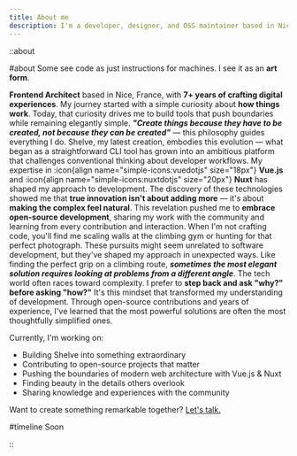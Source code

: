 ```yaml
---
title: About me
description: I'm a developer, designer, and OSS maintainer based in Nice (France). I'm passionate about coding, design, and everything in between.
---
```


::about

#about
Some see code as just instructions for machines. I see it as an **art form**.

**Frontend Architect** based in Nice, France, with **7+ years of crafting digital experiences**. My journey started with
a simple curiosity about **how things work**. Today, that curiosity drives me to build tools that push boundaries
while remaining elegantly simple. _**"Create things because they have to be created, not because they can be
created"**_ — this philosophy guides everything I do. Shelve, my latest creation, embodies this evolution — what began
as a straightforward CLI tool has grown into an ambitious platform that challenges conventional thinking about developer
workflows. My expertise in :icon{align name="simple-icons:vuedotjs" size="18px"} **Vue.js** and 
:icon{align name="simple-icons:nuxtdotjs" size="20px"} **Nuxt** has shaped my approach to development. The discovery of these technologies
showed me that **true innovation isn't about adding more** — it's about **making the complex feel natural**. This
revelation pushed me to **embrace open-source development**, sharing my work with the community and learning from
every contribution and interaction. When I'm not crafting code, you'll find me scaling walls at the climbing gym or
hunting for that perfect photograph. These pursuits might seem unrelated to software development, but they've shaped my
approach in unexpected ways. Like finding the perfect grip on a climbing route,
_**sometimes the most elegant solution requires looking at problems from a different angle**_. The tech world often
races toward complexity. I prefer to **step back and ask "why?" before asking "how?"** It's this mindset that
transformed my understanding of development. Through open-source contributions and years of experience, I've learned
that the most powerful solutions are often the most thoughtfully simplified ones.

Currently, I'm working on:

- Building Shelve into something extraordinary
- Contributing to open-source projects that matter
- Pushing the boundaries of modern web architecture with Vue.js & Nuxt
- Finding beauty in the details others overlook
- Sharing knowledge and experiences with the community

Want to create something remarkable together? [Let's talk.](/contact)

#timeline
Soon

::
